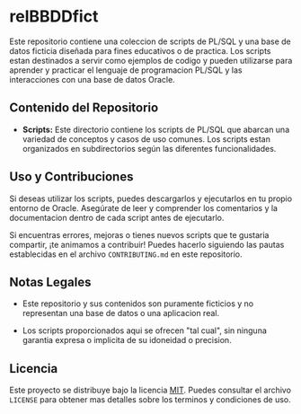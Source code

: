 # relBBDDfict


Este repositorio contiene una coleccion de scripts de PL/SQL y una base de datos ficticia diseñada para fines educativos o de practica.
Los scripts estan destinados a servir como ejemplos de codigo y pueden utilizarse para aprender y practicar el lenguaje de programacion
PL/SQL y las interacciones con una base de datos Oracle.

## Contenido del Repositorio

- **Scripts:** Este directorio contiene los scripts de PL/SQL que abarcan una variedad de conceptos y casos de uso comunes. Los scripts
estan organizados en subdirectorios según las diferentes funcionalidades.


## Uso y Contribuciones

Si deseas utilizar los scripts, puedes descargarlos y ejecutarlos en tu propio entorno de Oracle. Asegúrate de leer y comprender los
comentarios y la documentacion dentro de cada script antes de ejecutarlo.

Si encuentras errores, mejoras o tienes nuevos scripts que te gustaria compartir, ¡te animamos a contribuir! Puedes hacerlo siguiendo
las pautas establecidas en el archivo `CONTRIBUTING.md` en este repositorio.

## Notas Legales

- Este repositorio y sus contenidos son puramente ficticios y no representan una base de datos o una aplicacion real.

- Los scripts proporcionados aqui se ofrecen "tal cual", sin ninguna garantia expresa o implicita de su idoneidad o precision.

## Licencia

Este proyecto se distribuye bajo la licencia [MIT](LICENSE). Puedes consultar el archivo `LICENSE` para obtener mas detalles sobre los
terminos y condiciones de uso.
